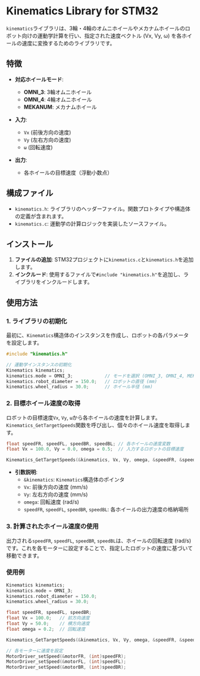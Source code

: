 # Kinematics Library for STM32

`kinematics`ライブラリは、3輪・4輪のオムニホイールやメカナムホイールのロボット向けの運動学計算を行い、指定された速度ベクトル (Vx, Vy, ω) を各ホイールの速度に変換するためのライブラリです。

## 特徴

- **対応ホイールモード**:
    - **OMNI_3**: 3輪オムニホイール
    - **OMNI_4**: 4輪オムニホイール
    - **MEKANUM**: メカナムホイール

- **入力**: 
    - `Vx` (前後方向の速度)
    - `Vy` (左右方向の速度)
    - `ω` (回転速度)

- **出力**:
    - 各ホイールの目標速度（浮動小数点）

## 構成ファイル

- `kinematics.h`: ライブラリのヘッダーファイル。関数プロトタイプや構造体の定義が含まれます。
- `kinematics.c`: 運動学の計算ロジックを実装したソースファイル。

## インストール

1. **ファイルの追加**: STM32プロジェクトに`kinematics.c`と`kinematics.h`を追加します。
2. **インクルード**: 使用するファイルで`#include "kinematics.h"`を追加し、ライブラリをインクルードします。

## 使用方法

### 1. ライブラリの初期化

最初に、`Kinematics`構造体のインスタンスを作成し、ロボットの各パラメータを設定します。

```c
#include "kinematics.h"

// 運動学インスタンスの初期化
Kinematics kinematics;
kinematics.mode = OMNI_3;            // モードを選択 (OMNI_3, OMNI_4, MEKANUM)
kinematics.robot_diameter = 150.0;   // ロボットの直径 (mm)
kinematics.wheel_radius = 30.0;      // ホイール半径 (mm)
```

### 2. 目標ホイール速度の取得

ロボットの目標速度`Vx`, `Vy`, `ω`から各ホイールの速度を計算します。`Kinematics_GetTargetSpeeds`関数を呼び出し、個々のホイール速度を取得します。

```c
float speedFR, speedFL, speedBR, speedBL; // 各ホイールの速度変数
float Vx = 100.0, Vy = 0.0, omega = 0.5;  // 入力するロボットの目標速度

Kinematics_GetTargetSpeeds(&kinematics, Vx, Vy, omega, &speedFR, &speedFL, &speedBR, &speedBL);
```

- **引数説明**:
    - `&kinematics`: `Kinematics`構造体のポインタ
    - `Vx`: 前後方向の速度 (mm/s)
    - `Vy`: 左右方向の速度 (mm/s)
    - `omega`: 回転速度 (rad/s)
    - `speedFR`, `speedFL`, `speedBR`, `speedBL`: 各ホイールの出力速度の格納場所

### 3. 計算されたホイール速度の使用

出力される`speedFR`, `speedFL`, `speedBR`, `speedBL`は、ホイールの回転速度 (rad/s) です。これを各モーターに設定することで、指定したロボットの速度に基づいて移動できます。

### 使用例

```c
Kinematics kinematics;
kinematics.mode = OMNI_3;
kinematics.robot_diameter = 150.0;
kinematics.wheel_radius = 30.0;

float speedFR, speedFL, speedBR;
float Vx = 100.0;   // 前方向速度
float Vy = 50.0;    // 横方向速度
float omega = 0.2;  // 回転速度

Kinematics_GetTargetSpeeds(&kinematics, Vx, Vy, omega, &speedFR, &speedFL, &speedBR, NULL);

// 各モーターに速度を設定
MotorDriver_setSpeed(&motorFR, (int)speedFR);
MotorDriver_setSpeed(&motorFL, (int)speedFL);
MotorDriver_setSpeed(&motorBR, (int)speedBR);
```
